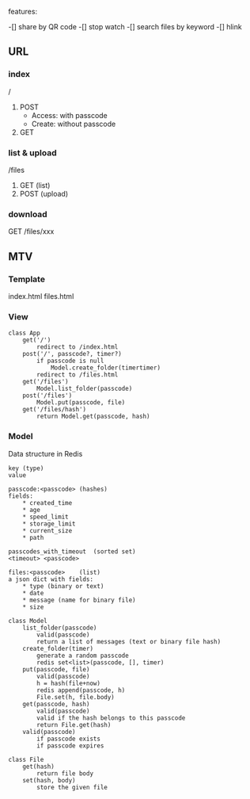 

features:

-[] share by QR code
-[] stop watch
-[] search files by keyword
-[] hlink

## URL
### index
/
1. POST
	* Access: with passcode
	* Create: without passcode
2. GET


### list & upload
/files
1. GET (list)
2. POST (upload)


### download
GET /files/xxx


## MTV
### Template
index.html
files.html

### View
```
class App
	get('/')
		redirect to /index.html
	post('/', passcode?, timer?)
		if passcode is null
			Model.create_folder(timertimer)
		redirect to /files.html
	get('/files')
		Model.list_folder(passcode)
	post('/files')
		Model.put(passcode, file)
	get('/files/hash')
		return Model.get(passcode, hash)
```

### Model

Data structure in Redis
```
key (type)
value

passcode:<passcode>	(hashes)
fields:
	* created_time
	* age
	* speed_limit
	* storage_limit
	* current_size
	* path

passcodes_with_timeout	(sorted set)
<timeout> <passcode>

files:<passcode>	(list)
a json dict with fields:
	* type (binary or text)
	* date
	* message (name for binary file)
	* size
```

```
class Model
	list_folder(passcode)
		valid(passcode)
		return a list of messages (text or binary file hash)
	create_folder(timer)
		generate a random passcode
		redis set<list>(passcode, [], timer)
	put(passcode, file)
		valid(passcode)
		h = hash(file+now)
		redis append(passcode, h)
		File.set(h, file.body)
	get(passcode, hash)
		valid(passcode)
		valid if the hash belongs to this passcode
		return File.get(hash)
	valid(passcode)
		if passcode exists
		if passcode expires

class File
	get(hash)
		return file body
	set(hash, body)
		store the given file
```